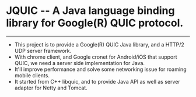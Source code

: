 # JQUIC -- A Java language binding library for Google(R) QUIC protocol.
---
* This project is to provide a Google(R) QUIC Java library, and a HTTP/2 UDP server framework. 
* With chrome client, and Google cronet for Android/iOS that support QUIC, we need a server side implementation for Java. 
* It'll improve performance and solve some networking issue for roaming mobile clients. 
* It started from C++ libquic, and to provide Java API as well as server adapter for Netty and Tomcat. 
